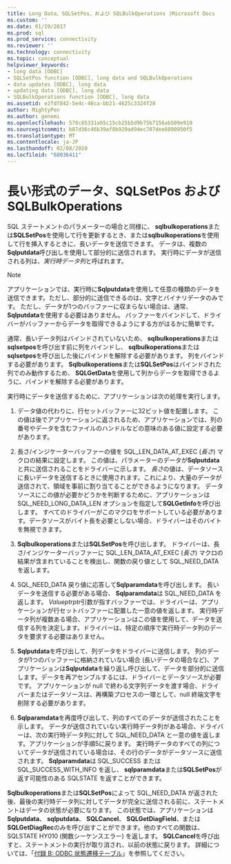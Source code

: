 ```yaml
---
title: Long Data、SQLSetPos、および SQLBulkOperations |Microsoft Docs
ms.custom: ''
ms.date: 01/19/2017
ms.prod: sql
ms.prod_service: connectivity
ms.reviewer: ''
ms.technology: connectivity
ms.topic: conceptual
helpviewer_keywords:
- long data [ODBC]
- SQLSetPos function [ODBC], long data and SQLBulkOperations
- data updates [ODBC], long data
- updating data [ODBC], long data
- SQLBulkOperations function [ODBC], long data
ms.assetid: e2fdf842-5e4c-46ca-bb21-4625c3324f28
author: MightyPen
ms.author: genemi
ms.openlocfilehash: 578c85331a65c15cb25b5d9b75b7156ab509e910
ms.sourcegitcommit: b87d36c46b39af8b929ad94ec707dee8800950f5
ms.translationtype: MT
ms.contentlocale: ja-JP
ms.lasthandoff: 02/08/2020
ms.locfileid: "68036411"
---
```

# <a name="long-data-and-sqlsetpos-and-sqlbulkoperations"></a>長い形式のデータ、SQLSetPos および SQLBulkOperations
SQL ステートメントのパラメーターの場合と同様に、 **sqlbulkoperations**または**SQLSetPos**を使用して行を更新するとき、または**sqlbulkoperations**を使用して行を挿入するときに、長いデータを送信できます。 データは、複数の**Sqlputdata**呼び出しを使用して部分的に送信されます。 実行時にデータが送信される列は、*実行時データ列*と呼ばれます。  
  
> [!NOTE]  
>  アプリケーションでは、実行時に**Sqlputdata**を使用して任意の種類のデータを送信できます。ただし、部分的に送信できるのは、文字とバイナリデータのみです。 ただし、データが1つのバッファーに収まらない場合は、通常、 **Sqlputdata**を使用する必要はありません。 バッファーをバインドして、ドライバーがバッファーからデータを取得できるようにする方がはるかに簡単です。  
  
 通常、長いデータ列はバインドされていないため、 **sqlbulkoperations**または**sqlsetpos**を呼び出す前に列をバインドし、 **sqlbulkoperations**または**sqlsetpos**を呼び出した後にバインドを解除する必要があります。 列をバインドする必要があります。 **Sqlbulkoperations**または**SQLSetPos**はバインドされた列でのみ動作するため、 **SQLGetData**を使用して列からデータを取得できるように、バインドを解除する必要があります。  
  
 実行時にデータを送信するために、アプリケーションは次の処理を実行します。  
  
1.  データ値の代わりに、行セットバッファーに32ビット値を配置します。 この値は後でアプリケーションに返されるため、アプリケーションでは、列の番号やデータを含むファイルのハンドルなどの意味のある値に設定する必要があります。  
  
2.  長さ/インジケーターバッファーの値を SQL_LEN_DATA_AT_EXEC (*長さ*) マクロの結果に設定します。 この値は、パラメーターのデータが**Sqlputdata**と共に送信されることをドライバーに示します。 *長さ*の値は、データソースに長いデータを送信するときに使用されます。これにより、大量のデータが送信されて、領域を事前に割り当てることができるようになります。 データソースにこの値が必要かどうかを判断するために、アプリケーションは SQL_NEED_LONG_DATA_LEN オプションを指定して**SQLGetInfo**を呼び出します。 すべてのドライバーがこのマクロをサポートしている必要があります。データソースがバイト長を必要としない場合、ドライバーはそのバイトを無視できます。  
  
3.  **Sqlbulkoperations**または**SQLSetPos**を呼び出します。 ドライバーは、長さ/インジケーターバッファーに SQL_LEN_DATA_AT_EXEC (*長さ*) マクロの結果が含まれていることを検出し、関数の戻り値として SQL_NEED_DATA を返します。  
  
4.  SQL_NEED_DATA 戻り値に応答して**Sqlparamdata**を呼び出します。 長いデータを送信する必要がある場合、 **Sqlparamdata**は SQL_NEED_DATA を返します。 *Valueptrptr*引数が指すバッファーでは、ドライバーは、アプリケーションが行セットバッファーに配置した一意の値を返します。 実行時データ列が複数ある場合、アプリケーションはこの値を使用して、データを送信する列を決定します。ドライバーは、特定の順序で実行時データ列のデータを要求する必要はありません。  
  
5.  **Sqlputdata**を呼び出して、列データをドライバーに送信します。 列のデータが1つのバッファーに格納されていない場合 (長いデータの場合など)、アプリケーションは**Sqlputdata**を繰り返し呼び出して、データを部分的に送信します。データを再アセンブルするには、ドライバーとデータソースが必要です。 アプリケーションが null で終わる文字列データを渡す場合、ドライバーまたはデータソースは、再構築プロセスの一環として、null 終端文字を削除する必要があります。  
  
6.  **Sqlparamdata**を再度呼び出して、列のすべてのデータが送信されたことを示します。 データが送信されていない実行時データ列がある場合、ドライバーは、次の実行時データ列に対して SQL_NEED_DATA と一意の値を返します。アプリケーションが手順5に戻ります。 実行時データのすべての列についてデータが送信されている場合は、その行のデータがデータソースに送信されます。 **Sqlparamdata**は SQL_SUCCESS または SQL_SUCCESS_WITH_INFO を返し、 **sqlparamdata**または**SQLSetPos**が返す可能性のある SQLSTATE を返すことができます。  
  
 **Sqlbulkoperations**または**SQLSetPos**によって SQL_NEED_DATA が返された後、最後の実行時データ列に対してデータが完全に送信される前に、ステートメントはデータの状態が必要になります。 この状態では、アプリケーションは**Sqlputdata**、 **sqlputdata**、 **SQLCancel**、 **SQLGetDiagField**、または**SQLGetDiagRec**のみを呼び出すことができます。他のすべての関数は、SQLSTATE HY010 (関数シーケンスエラー) を返します。 **SQLCancel**を呼び出すと、ステートメントの実行が取り消され、以前の状態に戻ります。 詳細については、「[付録 B: ODBC 状態遷移テーブル](../../../odbc/reference/appendixes/appendix-b-odbc-state-transition-tables.md)」を参照してください。

